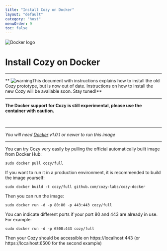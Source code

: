 ```yaml
---
title: "Install Cozy on Docker"
layout: "default"
category: "host"
menuOrder: 9
toc: false
---
```



<div class="install-inner-logo">
<img alt="Docker logo" src="/assets/images/host/docker-logo.svg">
</div>

# Install Cozy on Docker

---

** <img src="/assets/images/warning.png" alt="warning" class="warn">This document with instructions explains how to install the old Cozy prototype, but is now out of date. Instructions on how to install the new Cozy will be available soon. Stay tuned!**

---


**The Docker support for Cozy is still experimental, please use the container with caution.**

<br>

---

*You will need [Docker](https://www.docker.com/) v1.0.1 or newer to run this image*

---

You can try Cozy very easily by pulling the official automatically built image
from Docker Hub:

```
sudo docker pull cozy/full
```

If you want to run it in a production environment, it is recommended to build
the image yourself:

```
sudo docker build -t cozy/full github.com/cozy-labs/cozy-docker
```

Then you can run the image:

```
sudo docker run -d -p 80:80 -p 443:443 cozy/full
```

You can indicate different ports if your port 80 and 443 are already in use.
For example:
```
sudo docker run -d -p 6500:443 cozy/full
```

Then your Cozy should be accessible on https://localhost:443 (or
https://localhost:6500 for the second example)
